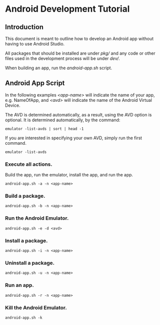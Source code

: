 # Android Development Tutorial

## Introduction

This document is meant to outline how to develop an Android app without having
to use Android Studio.

All packages that should be installed are under *pkg/* and any code or other
files used in the development process will be under *dev/*.

When building an app, run the *android-app.sh* script.

## Android App Script

In the following examples *\<app-name\>* will indicate the name of your app,
e.g. NameOfApp, and *\<avd\>* will indicate the name of the Android Virtual
Device.

The AVD is determined automatically, as a result, using the AVD option is
optional. It is determined automatically, by the command:
```
emulator -list-avds | sort | head -1
```

If you are interested in specifying your own AVD, simply run the first command.
```
emulator -list-avds
```

### Execute all actions.

Build the app, run the emulator, install the app, and run the app.
```
android-app.sh -a -n <app-name>
```

### Build a package.

```
android-app.sh -b -n <app-name>
```

### Run the Android Emulator.

```
android-app.sh -e -d <avd>
```

### Install a package.

```
android-app.sh -i -n <app-name>
```

### Uninstall a package.

```
android-app.sh -u -n <app-name>
```

### Run an app.

```
android-app.sh -r -n <app-name>
```

### Kill the Android Emulator.

```
android-app.sh -k
```
